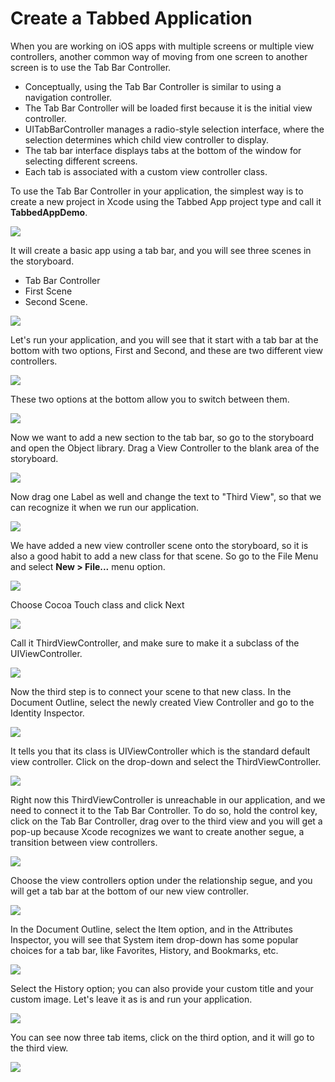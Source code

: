 # Create a Tabbed Application

When you are working on iOS apps with multiple screens or multiple view controllers, another common way of moving from one screen to another screen is to use the Tab Bar Controller. 

 - Conceptually, using the Tab Bar Controller is similar to using a navigation controller. 
 - The Tab Bar Controller will be loaded first because it is the initial view controller.
 - UITabBarController manages a radio-style selection interface, where the selection determines which child view controller to display.
 - The tab bar interface displays tabs at the bottom of the window for selecting different screens.
 - Each tab is associated with a custom view controller class. 

To use the Tab Bar Controller in your application, the simplest way is to create a new project in Xcode using the Tabbed App project type and call it **TabbedAppDemo**. 

<img src="https://raw.githubusercontent.com/zzzprojects/tutorial4.net/master/docs/images/tabbed-app1.png">

It will create a basic app using a tab bar, and you will see three scenes in the storyboard.

 - Tab Bar Controller
 - First Scene
 - Second Scene. 

<img src="https://raw.githubusercontent.com/zzzprojects/tutorial4.net/master/docs/images/tabbed-app2.png">

Let's run your application, and you will see that it start with a tab bar at the bottom with two options, First and Second, and these are two different view controllers. 

<img src="https://raw.githubusercontent.com/zzzprojects/tutorial4.net/master/docs/images/tabbed-app3.png">

These two options at the bottom allow you to switch between them.

<img src="https://raw.githubusercontent.com/zzzprojects/tutorial4.net/master/docs/images/tabbed-app4.png">

Now we want to add a new section to the tab bar, so go to the storyboard and open the Object library. Drag a View Controller to the blank area of the storyboard. 

<img src="https://raw.githubusercontent.com/zzzprojects/tutorial4.net/master/docs/images/tabbed-app5.png">

Now drag one Label as well and change the text to "Third View", so that we can recognize it when we run our application.

<img src="https://raw.githubusercontent.com/zzzprojects/tutorial4.net/master/docs/images/tabbed-app6.png">

We have added a new view controller scene onto the storyboard, so it is also a good habit to add a new class for that scene. So go to the File Menu and select **New > File...** menu option.

<img src="https://raw.githubusercontent.com/zzzprojects/tutorial4.net/master/docs/images/tabbed-app7.png">

Choose Cocoa Touch class and click Next

<img src="https://raw.githubusercontent.com/zzzprojects/tutorial4.net/master/docs/images/tabbed-app8.png">

Call it ThirdViewController, and make sure to make it a subclass of the UIViewController. 

<img src="https://raw.githubusercontent.com/zzzprojects/tutorial4.net/master/docs/images/tabbed-app9.png">

Now the third step is to connect your scene to that new class. In the Document Outline, select the newly created View Controller and go to the Identity Inspector.

<img src="https://raw.githubusercontent.com/zzzprojects/tutorial4.net/master/docs/images/tabbed-app10.png">

It tells you that its class is UIViewController which is the standard default view controller. Click on the drop-down and select the ThirdViewController.

<img src="https://raw.githubusercontent.com/zzzprojects/tutorial4.net/master/docs/images/tabbed-app11.png">

Right now this ThirdViewController is unreachable in our application, and we need to connect it to the Tab Bar Controller. To do so, hold the control key, click on the Tab Bar Controller, drag over to the third view and you will get a pop-up because Xcode recognizes we want to create another segue, a transition between view controllers.

<img src="https://raw.githubusercontent.com/zzzprojects/tutorial4.net/master/docs/images/tabbed-app12.png">

Choose the view controllers option under the relationship segue, and you will get a tab bar at the bottom of our new view controller.

<img src="https://raw.githubusercontent.com/zzzprojects/tutorial4.net/master/docs/images/tabbed-app13.png">

In the Document Outline, select the Item option, and in the Attributes Inspector, you will see that System item drop-down has some popular choices for a tab bar, like Favorites, History, and Bookmarks, etc. 

<img src="https://raw.githubusercontent.com/zzzprojects/tutorial4.net/master/docs/images/tabbed-app14.png">

Select the History option; you can also provide your custom title and your custom image. Let's leave it as is and run your application. 

<img src="https://raw.githubusercontent.com/zzzprojects/tutorial4.net/master/docs/images/tabbed-app15.png">

You can see now three tab items, click on the third option, and it will go to the third view.

<img src="https://raw.githubusercontent.com/zzzprojects/tutorial4.net/master/docs/images/tabbed-app16.png">

